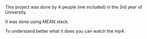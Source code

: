 This project was done by 4 people (me included) in the 3rd year of University.

It was done using MEAN stack.

To understand better what it does you can watch the mp4.